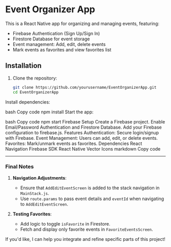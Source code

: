 # Event Organizer App

This is a React Native app for organizing and managing events, featuring:
- Firebase Authentication (Sign Up/Sign In)
- Firestore Database for event storage
- Event management: Add, edit, delete events
- Mark events as favorites and view favorites list

## Installation

1. Clone the repository:
   ```bash
   git clone https://github.com/yourusername/EventOrganizerApp.git
   cd EventOrganizerApp
Install dependencies:

bash
Copy code
npm install
Start the app:

bash
Copy code
npm start
Firebase Setup
Create a Firebase project.
Enable Email/Password Authentication and Firestore Database.
Add your Firebase configuration to firebase.js.
Features
Authentication: Secure login/signup with Firebase.
Event Management: Users can add, edit, or delete events.
Favorites: Mark/unmark events as favorites.
Dependencies
React Navigation
Firebase SDK
React Native Vector Icons
markdown
Copy code

---

### **Final Notes**
1. **Navigation Adjustments**:
   - Ensure that `AddEditEventScreen` is added to the stack navigation in `MainStack.js`.
   - Use `route.params` to pass event details and `eventId` when navigating to `AddEditEventScreen`.

2. **Testing Favorites**:
   - Add logic to toggle `isFavorite` in Firestore.
   - Fetch and display only favorite events in `FavoriteEventsScreen`.

If you'd like, I can help you integrate and refine specific parts of this project!